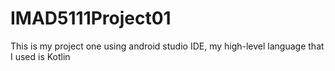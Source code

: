 # IMAD5111Project01
This is my project one using android studio IDE, my high-level language that I used is Kotlin
